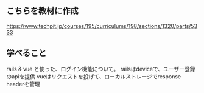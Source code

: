 ## こちらを教材に作成

https://www.techpit.jp/courses/195/curriculums/198/sections/1320/parts/5333

## 学べること

rails & vue と使った、ログイン機能について。
railsはdeviceで、ユーザー登録のapiを提供
vueはリクエストを投げて、ローカルストレージでresponse headerを管理
